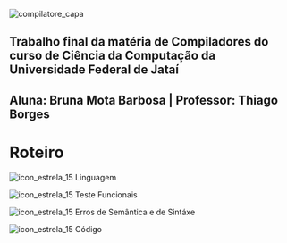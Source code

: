 

![compilatore_capa](https://user-images.githubusercontent.com/66503956/205915405-d04d6687-cabd-445c-939d-5028de10da8c.png)

## Trabalho final da matéria de Compiladores do curso de Ciência da Computação da Universidade Federal de Jataí
## Aluna: Bruna Mota Barbosa | Professor: Thiago Borges

# Roteiro

![icon_estrela_15](https://user-images.githubusercontent.com/66503956/205921012-ff5c5fd4-9412-4d64-9bfb-30bc3d412f0b.png) Linguagem

![icon_estrela_15](https://user-images.githubusercontent.com/66503956/205921012-ff5c5fd4-9412-4d64-9bfb-30bc3d412f0b.png) Teste Funcionais

![icon_estrela_15](https://user-images.githubusercontent.com/66503956/205921012-ff5c5fd4-9412-4d64-9bfb-30bc3d412f0b.png) Erros de Semântica e de Sintáxe

![icon_estrela_15](https://user-images.githubusercontent.com/66503956/205921012-ff5c5fd4-9412-4d64-9bfb-30bc3d412f0b.png) Código
